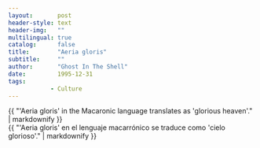 ```yaml
---
layout:       post
header-style: text
header-img:   ""
multilingual: true
catalog:      false
title:        "Aeria gloris"
subtitle:     ""
author:       "Ghost In The Shell"
date:         1995-12-31 
tags:
            - Culture
---
```


<div class="en post-container">
    {{ "'Aeria gloris' in the Macaronic language translates as 'glorious heaven'." | markdownify }}
</div>

<div class="es post-container">
    {{ "'Aeria gloris' en el lenguaje macarrónico se traduce como 'cielo glorioso'." | markdownify }}
</div>

